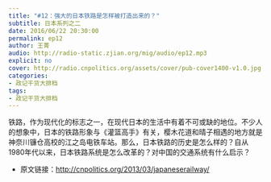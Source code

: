 ```yaml
---
title: "#12：强大的日本铁路是怎样被打造出来的？"
subtitle: 日本系列之二
date: 2016/06/22 20:30:00
permalink: ep12
author: 王菁
audio: http://radio-static.zjian.org/mig/audio/ep12.mp3
explicit: no
cover: http://radio.cnpolitics.org/assets/cover/pub-cover1400-v1.0.jpg
categories:
- 政记干货大排档
tags:
- 政记干货大排档
---
```


铁路，作为现代化的标志之一，在现代日本的生活中有着不可或缺的地位。不少人的想象中，日本的铁路形象与《灌篮高手》有关，樱木花道和晴子相遇的地方就是神奈川镰仓高校的江之岛电铁车站。那么，日本铁路的历史是怎么样的？自从1980年代以来，日本铁路系统是怎么改革的？对中国的交通系统有什么启示？ 

- 原文链接：<http://cnpolitics.org/2013/03/japaneserailway/>
